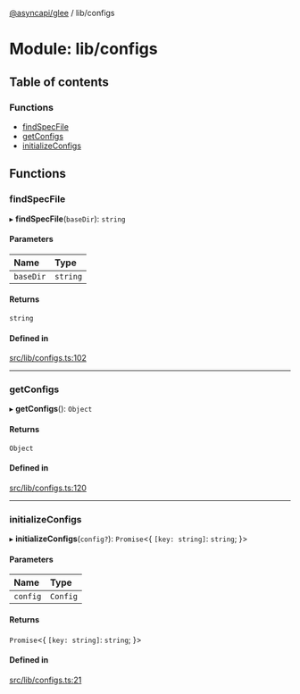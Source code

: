 [@asyncapi/glee](../README.md) / lib/configs

# Module: lib/configs

## Table of contents

### Functions

- [findSpecFile](lib_configs.md#findspecfile)
- [getConfigs](lib_configs.md#getconfigs)
- [initializeConfigs](lib_configs.md#initializeconfigs)

## Functions

### findSpecFile

▸ **findSpecFile**(`baseDir`): `string`

#### Parameters

| Name | Type |
| :------ | :------ |
| `baseDir` | `string` |

#### Returns

`string`

#### Defined in

[src/lib/configs.ts:102](https://github.com/asyncapi/glee/blob/c94c694/src/lib/configs.ts#L102)

___

### getConfigs

▸ **getConfigs**(): `Object`

#### Returns

`Object`

#### Defined in

[src/lib/configs.ts:120](https://github.com/asyncapi/glee/blob/c94c694/src/lib/configs.ts#L120)

___

### initializeConfigs

▸ **initializeConfigs**(`config?`): `Promise`<{ `[key: string]`: `string`;  }\>

#### Parameters

| Name | Type |
| :------ | :------ |
| `config` | `Config` |

#### Returns

`Promise`<{ `[key: string]`: `string`;  }\>

#### Defined in

[src/lib/configs.ts:21](https://github.com/asyncapi/glee/blob/c94c694/src/lib/configs.ts#L21)
